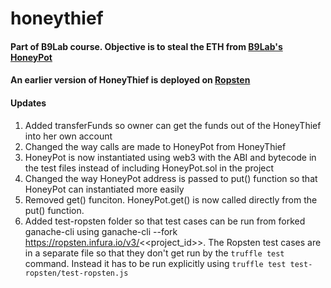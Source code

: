 # honeythief
#### Part of B9Lab course. Objective is to steal the ETH from [B9Lab's HoneyPot](https://ropsten.etherscan.io/address/0x7164292C87269749bc867AEb9159aCA0F296C1dE)
#### An earlier version of HoneyThief is deployed on [Ropsten](https://ropsten.etherscan.io/address/0xe57ec0794de003ae3c71e36bb9f5ac394407744b)
#### Updates
1. Added transferFunds so owner can get the funds out of the HoneyThief into her own account
2. Changed the way calls are made to HoneyPot from HoneyThief
3. HoneyPot is now instantiated using web3 with the ABI and bytecode in the test files instead of including HoneyPot.sol in the project
4. Changed the way HoneyPot address is passed to put() function so that HoneyPot can instantiated more easily
5. Removed get() funciton. HoneyPot.get() is now called directly from the put() function.
6. Added test-ropsten folder so that test cases can be run from forked ganache-cli using ganache-cli --fork https://ropsten.infura.io/v3/<<project_id>>. The Ropsten test cases are in a separate file so that they don't get run by the `truffle test` command. Instead it has to be run explicitly using `truffle test test-ropsten/test-ropsten.js`
